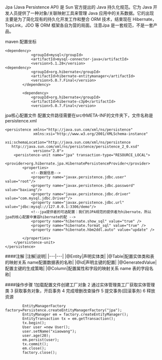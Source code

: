 Jpa (Java Persistence API) 是 Sun 官方提出的 Java 持久化规范。它为 Java 开发人员提供了一种对象/关联映射工具来管理 Java 应用中的关系数据。它的出现主要是为了简化现有的持久化开发工作和整合 ORM 技术，结束现在 Hibernate，TopLink，JDO 等 ORM 框架各自为营的局面。注意Jpa 是一套规范，不是一套产品。

maven 配置坐标
```
<dependency>
            <groupId>mysql</groupId>
            <artifactId>mysql-connector-java</artifactId>
            <version>5.1.28</version>
<dependency>
            <groupId>org.hibernate</groupId>
            <artifactId>hibernate-entitymanager</artifactId>
            <version>5.0.7.Final</version>
        </dependency>

        <dependency>
            <groupId>org.hibernate</groupId>
            <artifactId>hibernate-c3p0</artifactId>
            <version>5.0.7.Final</version>
```
jpa核心配置文件
配置文件路径需要在src中META-INF的文件夹下，文件名称是persistence.xml
```
<persistence xmlns="http://java.sun.com/xml/ns/persistence"
             xmlns:xsi="http://www.w3.org/2001/XMLSchema-instance"
             xsi:schemaLocation="http://java.sun.com/xml/ns/persistence
   http://java.sun.com/xml/ns/persistence/persistence_2_0.xsd"
             version="2.0">
    <persistence-unit name="jpa" transaction-type="RESOURCE_LOCAL">
        <provider>org.hibernate.jpa.HibernatePersistenceProvider</provider>
        <properties>
            <!--数据信息-->
            <property name="javax.persistence.jdbc.user" value="root"/>
            <property name="javax.persistence.jdbc.password" value="baxiang"/>
            <property name="javax.persistence.jdbc.driver" value="com.mysql.jdbc.Driver"/>
            <property name="javax.persistence.jdbc.url" value="jdbc:mysql://127.0.0.1:3306/demo"/>
            <!--jpa提供者的可选配置：我们的JPA规范的提供者为hibernate，所以jpa的核心配置中兼容hibernate的配 -->
            <property name="hibernate.show_sql" value="true" />
            <property name="hibernate.format_sql" value="true" />
            <property name="hibernate.hbm2ddl.auto" value="update" />

        </properties>
    </persistence-unit>
</persistence>
```
####注解
|注解|说明|
|---|---|
|@Entity|声明实体类|
|@Table|配置实体类和表的映射关系 name配置数据表的名称|
|@id|声明主键的配置|
|@GeneratedValue|配置主键的生成策略|
|@Column|配置属性和字段的映射关系 name 表的字段名称|

####操作步骤
1加载配置文件创建工厂对象
2 通过实体管理类工厂获取实体管理类
3 获取事务对象，开启事务
4 完成增删改查操作
5 提交事务(回滚事务)
6 释放资源
```
        EntityManagerFactory factory=Persistence.createEntityManagerFactory("jpa");
        EntityManager em = factory.createEntityManager();
        EntityTransaction tx = em.getTransaction();
        tx.begin();
        User user =new User();
        user.setName("xiaowang");
        user.age(20);
        em.persist(user);
        tx.commit();
        em.close();
        factory.close();
```


